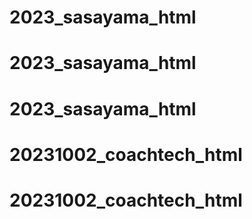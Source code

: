 # 2023_sasayama_html
# 2023_sasayama_html
# 2023_sasayama_html
# 20231002_coachtech_html
# 20231002_coachtech_html
